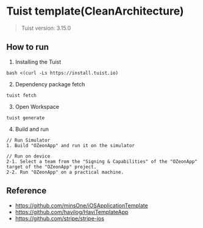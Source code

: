# Tuist template(CleanArchitecture)
> Tuist version: 3.15.0

## How to run

1. Installing the Tuist
```
bash <(curl -Ls https://install.tuist.io)
```

2. Dependency package fetch
```
tuist fetch
```

3. Open Workspace
```
tuist generate
```

4. Build and run
```
// Run Simulator
1. Build "OZeonApp" and run it on the simulator

// Run on device
2-1. Select a team from the "Signing & Capabilities" of the "OZeonApp" target of the "OZeonApp" project.
2-2. Run "OZeonApp" on a practical machine.
```

## Reference 
- https://github.com/minsOne/iOSApplicationTemplate
- https://github.com/havilog/HaviTemplateApp
- https://github.com/stripe/stripe-ios
